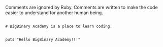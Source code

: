 Comments are ignored by Ruby.
Comments are written to make
the code easier to understand
for another human being.

<Editor lang="ruby">
<code>
# BigBinary Academy is a place to learn coding.

puts "Hello BigBinary Academy!!!"
</code>
</Editor>
